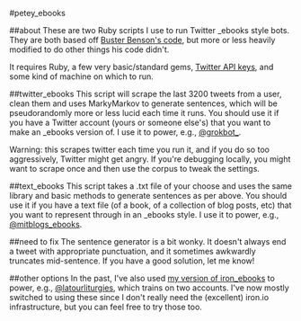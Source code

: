 #petey_ebooks

##about
These are two Ruby scripts I use to run Twitter _ebooks style bots. They are both based off [Buster Benson's code](https://gist.github.com/busterbenson/6695350), but more or less heavily modified to do other things his code didn't. 

It requires Ruby, a few very basic/standard gems, [Twitter API keys](https://apps.twitter.com/app/new), and some kind of machine on which to run.  

##twitter_ebooks
This script will scrape the last 3200 tweets from a user, clean them and uses MarkyMarkov to generate sentences, which will be pseudorandomly more or less lucid each time it runs. You should use it if you have a Twitter account (yours or someone else's) that you want to make an _ebooks version of. I use it to power, e.g., [@grokbot_](http://twitter.com/grokbot_). 

Warning: this scrapes twitter each time you run it, and if you do so too aggressively, Twitter might get angry. If you're debugging locally, you might want to scrape once and then use the corpus to tweak the settings. 

##text_ebooks
This script takes a .txt file of your choose and uses the same library and basic methods to generate sentences as per above. You should use it if you have a text file (of a book, of a collection of blog posts, etc) that you want to represent through in an _ebooks style. I use it to power, e.g., [@mitblogs_ebooks](http://twitter.com/mitblogs_ebooks).

##need to fix
The sentence generator is a bit wonky. It doesn't always end a tweet with appropriate punctuation, and it sometimes awkwardly truncates mid-sentence. If you have a good solution, let me know! 

##other options
In the past, I've also used [my version of iron_ebooks](https://github.com/peteyreplies/iron_ebooks) to power, e.g., [@latourliturgies](http://twitter.com/latourliturgies), which trains on two accounts. I've now mostly switched to using these since I don't really need the (excellent) iron.io infrastructure, but you can feel free to try those too. 